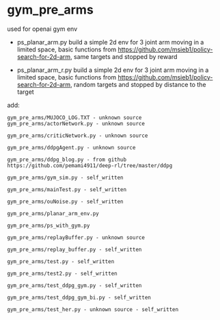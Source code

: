 # gym_pre_arms
used for openai gym env


- ps_planar_arm.py
 build a simple 2d env for 3 joint arm moving in a limited space, basic functions from https://github.com/msieb1/policy-search-for-2d-arm, same targets and stopped by reward
 
- ps_planar_arm_r.py
 build a simple 2d env for 3 joint arm moving in a limited space, basic functions from https://github.com/msieb1/policy-search-for-2d-arm, random targets and stopped by distance to the target
 
 add:

	gym_pre_arms/MUJOCO_LOG.TXT - unknown source
	gym_pre_arms/actorNetwork.py - unknown source
  
	gym_pre_arms/criticNetwork.py - unknown source
  
	gym_pre_arms/ddpgAgent.py - unknown source
  
	gym_pre_arms/ddpg_blog.py - from github https://github.com/pemami4911/deep-rl/tree/master/ddpg
  
	gym_pre_arms/gym_sim.py - self_written
  
	gym_pre_arms/mainTest.py - self_written
  
	gym_pre_arms/ouNoise.py - self_written
  
	gym_pre_arms/planar_arm_env.py
  
	gym_pre_arms/ps_with_gym.py
  
	gym_pre_arms/replayBuffer.py - unknown source
  
	gym_pre_arms/replay_buffer.py - self_written
  
	gym_pre_arms/test.py - self_written
  
	gym_pre_arms/test2.py - self_written
  
	gym_pre_arms/test_ddpg_gym.py - self_written
  
	gym_pre_arms/test_ddpg_gym_bi.py - self_written
  
	gym_pre_arms/test_her.py - unknown source - self_written

